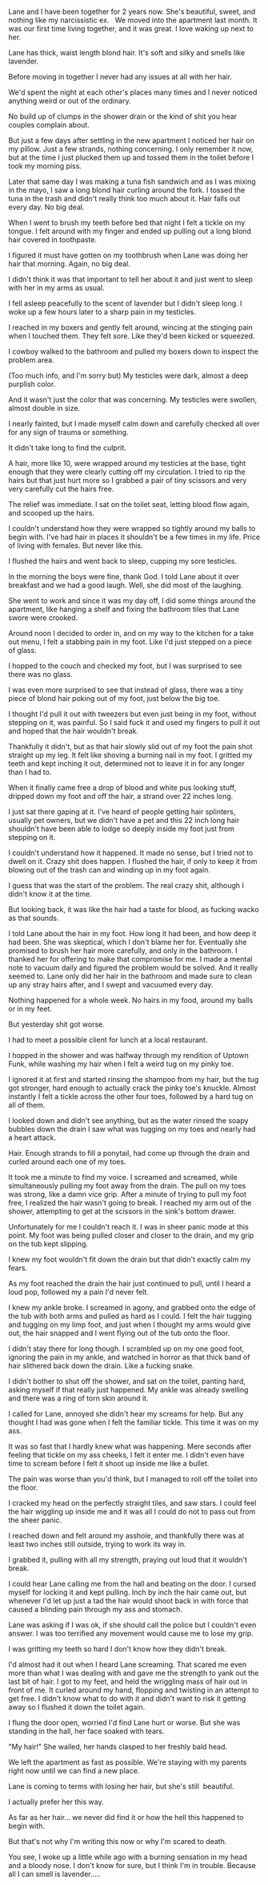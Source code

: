 Lane and I have been together for 2 years now. She's beautiful, sweet, and nothing like my narcissistic ex.  
We moved into the apartment last month. It was our first time living together, and it was great. I love waking up next to her. 






Lane has thick, waist length blond hair. It's soft and silky and smells like lavender. 

Before moving in together I never had any issues at all with her hair. 

We'd spent the night at each other's places many times and I never noticed anything weird or out of the ordinary. 

No build up of clumps in the shower drain or the kind of shit you hear couples complain about.  






But just a few days after settling in the new apartment I noticed her hair on my pillow. Just a few strands, nothing concerning. I only remember it now, but at the time I just plucked them up and tossed them in the toilet before I took my morning piss. 



Later that same day I was making a tuna fish sandwich and as I was mixing in the mayo, I saw a long blond hair curling around the fork. I tossed the tuna in the trash and didn't really think too much about it. Hair falls out every day. No big deal. 






When I went to brush my teeth before bed that night I felt a tickle on my tongue. I felt around with my finger and ended up pulling out a long blond hair covered in toothpaste. 

I figured it must have gotten on my toothbrush when Lane was doing her hair that morning. Again, no big deal.



I didn't think it was that important to tell her about it and just went to sleep with her in my arms as usual. 



I fell asleep peacefully to the scent of lavender but I didn't sleep long. I woke up a few hours later to a sharp pain in my testicles.  

I reached in my boxers and gently felt around, wincing at the stinging pain when I touched them. They felt sore. Like they'd been kicked or squeezed. 

I cowboy walked to the bathroom and pulled my boxers down to inspect the problem area. 




(Too much info, and I'm sorry but) My testicles were dark, almost a deep purplish color. 

And it wasn't just the color that was concerning. My testicles were swollen, almost double in size. 

I nearly fainted, but I made myself calm down and carefully checked all over for any sign of trauma or something. 

It didn't take long to find the culprit.  




A hair, more like 10, were wrapped around my testicles at the base, tight enough that they were clearly cutting off my circulation. I tried to rip the hairs but that just hurt more so I grabbed a pair of tiny scissors and very very carefully cut the hairs free. 



The relief was immediate. I sat on the toilet seat, letting blood flow again, and scooped up the hairs. 


I couldn't understand how they were wrapped so tightly around my balls to begin with. I've had hair in places it shouldn't be a few times in my life. Price of living with females. But never like this. 


I flushed the hairs and went back to sleep, cupping my sore testicles. 









In the morning the boys were fine, thank God. I told Lane about it over breakfast and we had a good laugh. Well, she did most of the laughing. 

She went to work and since it was my day off, I did some things around the apartment, like hanging a shelf and fixing the bathroom tiles that Lane swore were crooked. 



Around noon I decided to order in, and on my way to the kitchen for a take out menu, I felt a stabbing pain in my foot. Like I'd just stepped on a piece of glass. 

I hopped to the couch and checked my foot, but I was surprised to see there was no glass. 

I was even more surprised to see that instead of glass, there was a tiny piece of blond hair poking out of my foot, just below the big toe. 

I thought I'd pull it out with tweezers but even just being in my foot, without stepping on it, was painful. So I said fuck it and used my fingers to pull it out and hoped that the hair wouldn't break. 





Thankfully it didn't, but as that hair slowly slid out of my foot the pain shot straight up my leg. It felt like shoving a burning nail in my foot. I gritted my teeth and kept inching it out, determined not to leave it in for any longer than I had to. 




When it finally came free a drop of blood and white pus looking stuff, dripped down my foot and off the hair, a strand over 22 inches long. 

I just sat there gaping at it. I've heard of people getting hair splinters, usually pet owners, but we didn't have a pet and this 22 inch long hair shouldn't have been able to lodge so deeply inside my foot just from stepping on it. 


I couldn't understand how it happened. It made no sense, but I tried not to dwell on it. Crazy shit does happen. I flushed the hair, if only to keep it from blowing out of the trash can and winding up in my foot again. 









I guess that was the start of the problem. The real crazy shit, although I didn't know it at the time. 

But looking back, it was like the hair had a taste for blood, as fucking wacko as that sounds. 





I told Lane about the hair in my foot. How long it had been, and how deep it had been. She was skeptical, which I don't blame her for. Eventually she promised to brush her hair more carefully, and only in the bathroom. I thanked her for offering to make that compromise for me. I made a mental note to vacuum daily and figured the problem would be solved. And it really seemed to. Lane only did her hair in the bathroom and made sure to clean up any stray hairs after, and I swept and vacuumed every day.  

Nothing happened for a whole week. No hairs in my food, around my balls or in my feet. 








But yesterday shit got worse. 




I had to meet a possible client for lunch at a local restaurant. 

I hopped in the shower and was halfway through my rendition of Uptown Funk, while washing my hair when I felt a weird tug on my pinky toe. 

I ignored it at first and started rinsing the shampoo from my hair, but the tug got stronger, hard enough to actually crack the pinky toe's knuckle. Almost instantly I felt a tickle across the other four toes, followed by a hard tug on all of them. 

I looked down and didn't see anything, but as the water rinsed the soapy bubbles down the drain I saw what was tugging on my toes and nearly had a heart attack. 






Hair. Enough strands to fill a ponytail, had come up through the drain and curled around each one of my toes. 

It took me a minute to find my voice. I screamed and screamed, while simultaneously pulling my foot away from the drain. The pull on my toes was strong, like a damn vice grip. After a minute of trying to pull my foot free, I realized the hair wasn't going to break. I reached my arm out of the shower, attempting to get at the scissors in the sink's bottom drawer. 

Unfortunately for me I couldn't reach it. I was in sheer panic mode at this point. My foot was being pulled closer and closer to the drain, and my grip on the tub kept slipping. 






I knew my foot wouldn't fit down the drain but that didn't exactly calm my fears. 

As my foot reached the drain the hair just continued to pull, until I heard a loud pop, followed my a pain I'd never felt. 

I knew my ankle broke. I screamed in agony, and grabbed onto the edge of the tub with both arms and pulled as hard as I could. I felt the hair tugging and tugging on my limp foot, and just when I thought my arms would give out, the hair snapped and I went flying out of the tub onto the floor. 




I didn't stay there for long though. I scrambled up on my one good foot, ignoring the pain in my ankle, and watched in horror as that thick band of hair slithered back down the drain. Like a fucking snake. 




I didn't bother to shut off the shower, and sat on the toilet, panting hard, asking myself if that really just happened. My ankle was already swelling and there was a ring of torn skin around it. 



I called for Lane, annoyed she didn't hear my screams for help. But any thought I had was gone when I felt the familiar tickle. This time it was on my ass. 

It was so fast that I hardly knew what was happening. Mere seconds after feeling that tickle on my ass cheeks, I felt it enter me. I didn't even have time to scream before I felt it shoot up inside me like a bullet. 








The pain was worse than you'd think, but I managed to roll off the toilet into the floor. 

I cracked my head on the perfectly straight tiles, and saw stars. I could feel the hair wiggling up inside me and it was all I could do not to pass out from the sheer panic. 




I reached down and felt around my asshole, and thankfully there was at least two inches still outside, trying to work its way in. 


I grabbed it, pulling with all my strength, praying out loud that it wouldn't break. 

I could hear Lane calling me from the hall and beating on the door. I cursed myself for locking it and kept pulling. Inch by inch the hair came out, but whenever I'd let up just a tad the hair would shoot back in with force that caused a blinding pain through my ass and stomach. 

Lane was asking if I was ok, if she should call the police but I couldn't even answer. I was too terrified any movement would cause me to lose my grip. 

I was gritting my teeth so hard I don't know how they didn't break. 






I'd almost had it out when I heard Lane screaming. That scared me even more than what I was dealing with and gave me the strength to yank out the last bit of hair. I got to my feet, and held the wriggling mass of hair out in front of me. It curled around my hand, flopping and twisting in an attempt to get free. I didn't know what to do with it and didn't want to risk it getting away so I flushed it down the toilet again. 


I flung the door open, worried I'd find Lane hurt or worse. But she was standing in the hall, her face soaked with tears. 



"My hair!" She wailed, her hands clasped to her freshly bald head. 




We left the apartment as fast as possible. We're staying with my parents right now until we can find a new place. 

Lane is coming to terms with losing her hair, but she's still  beautiful. 

I actually prefer her this way. 




As far as her hair… we never did find it or how the hell this happened to begin with. 




But that's not why I'm writing this now or why I'm scared to death. 


You see, I woke up a little while ago with a burning sensation in my head and a bloody nose. I don't know for sure, but I think I'm in trouble. Because all I can smell is lavender….. 